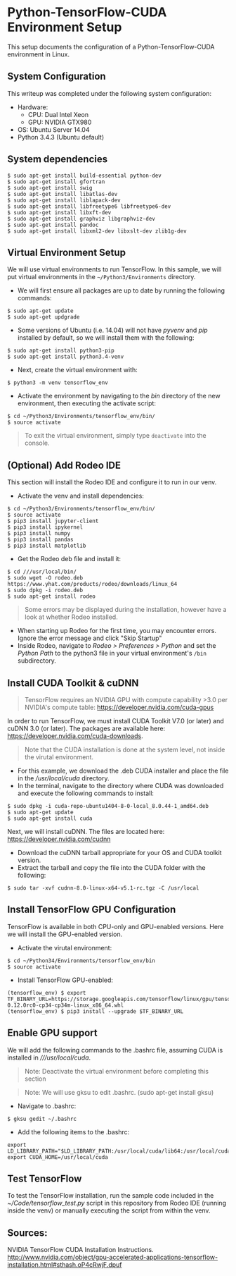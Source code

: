 # Python-TensorFlow-CUDA Environment Setup

This setup documents the configuration of a Python-TensorFlow-CUDA environment in Linux.

## System Configuration
This writeup was completed under the following system configuration:

* Hardware:
  * CPU: Dual Intel Xeon
  * GPU: NVIDIA GTX980
* OS: Ubuntu Server 14.04
* Python 3.4.3 (Ubuntu default)

## System dependencies
```
$ sudo apt-get install build-essential python-dev
$ sudo apt-get install gfortran
$ sudo apt-get install swig
$ sudo apt-get install libatlas-dev
$ sudo apt-get install liblapack-dev
$ sudo apt-get install libfreetype6 libfreetype6-dev
$ sudo apt-get install libxft-dev
$ sudo apt-get install graphviz libgraphviz-dev
$ sudo apt-get install pandoc
$ sudo apt-get install libxml2-dev libxslt-dev zlib1g-dev
```

## Virtual Environment Setup
We will use virtual environments to run TensorFlow. In this sample, we will put virtual environments in the `~/Python3/Environments` directory.

* We will first ensure all packages are up to date by running the following commands: </br>
```
$ sudo apt-get update
$ sudo apt-get updgrade
```
* Some versions of Ubuntu (i.e. 14.04) will not have *pyvenv* and *pip* installed by default, so we will install them with the following: </br>
```
$ sudo apt-get install python3-pip
$ sudo apt-get install python3.4-venv
```
* Next, create the virtual environment with: </br>
```
$ python3 -m venv tensorflow_env
```
* Activate the environment by navigating to the *bin* directory of the new environment, then executing the activate script: </br>
```
$ cd ~/Python3/Environments/tensorflow_env/bin/
$ source activate
```
> To exit the virtual environment, simply type `deactivate` into the console.

## (Optional) Add Rodeo IDE
This section will install the Rodeo IDE and configure it to run in our venv.

* Activate the venv and install dependencies: </br>
```
$ cd ~/Python3/Environments/tensorflow_env/bin/
$ source activate
$ pip3 install jupyter-client
$ pip3 install ipykernel
$ pip3 install numpy
$ pip3 install pandas
$ pip3 install matplotlib
```

* Get the Rodeo deb file and install it: </br>
```
$ cd ///usr/local/bin/
$ sudo wget -O rodeo.deb https://www.yhat.com/products/rodeo/downloads/linux_64
$ sudo dpkg -i rodeo.deb
$ sudo apt-get install rodeo
```
> Some errors may be displayed during the installation, however have a look at whether Rodeo installed.

* When starting up Rodeo for the first time, you may encounter errors. Ignore the error message and click "Skip Startup"
* Inside Rodeo, navigate to *Rodeo > Preferences > Python* and set the *Python Path* to the python3 file in your virtual environment's `/bin` subdirectory.

## Install CUDA Toolkit & cuDNN

> TensorFlow requires an NVIDIA GPU with compute capability >3.0 per NVIDIA's compute table: https://developer.nvidia.com/cuda-gpus

In order to run TensorFlow, we must install CUDA Toolkit V7.0 (or later) and cuDNN 3.0 (or later). The packages are available here: https://developer.nvidia.com/cuda-downloads.

> Note that the CUDA installation is done at the system level, not inside the virutal environment.

* For this example, we download the .deb CUDA installer and place the file in the */usr/local/cuda* directory.
* In the terminal, navigate to the directory where CUDA was downloaded and execute the following commands to install: </br>
```
$ sudo dpkg -i cuda-repo-ubuntu1404-8-0-local_8.0.44-1_amd64.deb
$ sudo apt-get update
$ sudo apt-get install cuda
```

Next, we will install cuDNN. The files are located here: https://developer.nvidia.com/cudnn
* Download the cuDNN tarball appropriate for your OS and CUDA toolkit version.
* Extract the tarball and copy the file into the CUDA folder with the following: </br>
```
$ sudo tar -xvf cudnn-8.0-linux-x64-v5.1-rc.tgz -C /usr/local
```

## Install TensorFlow GPU Configuration
TensorFlow is available in both CPU-only and GPU-enabled versions. Here we will install the GPU-enabled version.
* Activate the virutal environment: </br>
```
$ cd ~/Python34/Environments/tensorflow_env/bin
$ source activate
```
* Install TensorFlow GPU-enabled: </br>
```
(tensorflow_env) $ export TF_BINARY_URL=https://storage.googleapis.com/tensorflow/linux/gpu/tensorflow_gpu-0.12.0rc0-cp34-cp34m-linux_x86_64.whl
(tensorflow_env) $ pip3 install --upgrade $TF_BINARY_URL
```

## Enable GPU support
We will add the following commands to the .bashrc file, assuming CUDA is installed in *///usr/local/cuda*.
> Note: Deactivate the virtual environment before completing this section

> Note: We will use gksu to edit .bashrc. (sudo apt-get install gksu)

* Navigate to .bashrc: </br>
```
$ gksu gedit ~/.bashrc
```
* Add the following items to the .bashrc: </br>
```
export LD_LIBRARY_PATH="$LD_LIBRARY_PATH:/usr/local/cuda/lib64:/usr/local/cuda/extras/CUPTI/lib64"
export CUDA_HOME=/usr/local/cuda
```

## Test TensorFlow
To test the TensorFlow installation, run the sample code included in the *~/Code/tensorflow_test.py* script in this repository from Rodeo IDE (running inside the venv) or manually executing the script from within the venv.



## Sources:
NVIDIA TensorFlow CUDA Installation Instructions. http://www.nvidia.com/object/gpu-accelerated-applications-tensorflow-installation.html#sthash.oP4cRwjF.dpuf
